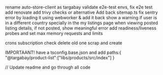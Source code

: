 rename auto-store-client as targabay
validate e2e-test envs, fix e2e test
add renovate
add trivy checks or alternative
Add back sitemap.ts
fix sentry error by loading it using webworker & add it back
show a warning if user is in a different country specially in the my listings page
when viewing posted listing details, if not posted, show meaningful error
add readiness/liveness probes and set max memory requests and limits


crons
subscription check
delete old one
scrap and create

IMPORTAANT!
have a tsconfig.base.json and add 
paths:{
    "@targabay/product-list":["libs/products/src/index"]
}


//
Update readme and go through all code
